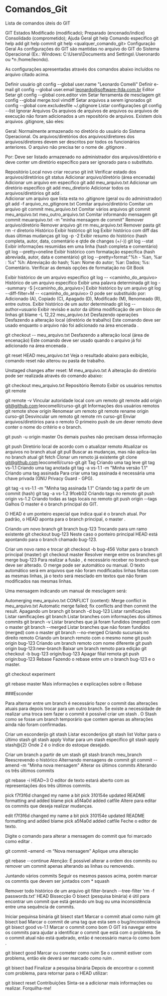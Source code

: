 # Comandos_Git
Lista de comandos úteis do GIT

GIT
Estados
Modificado (modificado);
Preparado (encenado/índice)
Consolidado (comprometido);
Ajuda
Geral
git help
Comando específico
git help add
git help commit
git help <qualquer_comando_git>
Configuração
Geral
As configurações do GIT são mantidas no arquivo do GIT do Sistema Operacional (Ex.: Windows: C:\Users\Documents and Settings\ Useronardo ou *n /home/leondo).

As configurações apresentadas através dos comandos abaixo incluídos no arquivo citado acima.

Definir usuário
git config --global user.name "Leonardo Comelli"
Definir e-mail
git config --global user.email leonardo@software-ltda.com.br
Editor Setar
git config --global core.editor vim
Setar ferramenta de mesclagem
git config --global merge.tool vimdiff
Setar arquivos a serem ignorados
git config --global core.excludesfile ~/.gitignore
Listar configurações
git config --list
Ignorar Arquivos
Os arquivos de arquivos de arquivos ou arquivos de execução não foram adicionados a um repositório de arquivos. Existem dois arquivos .gitignore, são eles:

Geral: Normalmente armazenado no diretório do usuário do Sistema Operacional. Os arquivos/diretórios dos arquivos/diretores dos arquivos/diretores devem ser descritos por todos os funcionários anteriores. O arquivo não precisa ter o nome de .gitignore .

Por: Deve ser listado armazenado no administrador dos arquivos/diretório e deve conter um diretório específico para ser ignorado para o substituto.

Repositório Local
novo criar recurso
git init
Verificar estado dos arquivos/diretórios
git status
Adicionar arquivo/diretório (área encenada)
Adicionar um arquivo em específico
git add meu_arquivo.txt
Adicionar um diretório específico
git add meu_diretorio
Adicionar todos os arquivos/diretórios
git add .	
Adicionar um arquivo que lista esta no .gitignore (geral ou do administrador)
git add -f arquivo_no_gitignore.txt
Comitar arquivo/diretório
Comitar um arquivo
git commit meu_arquivo.txt
Comitar vários arquivos
git commit meu_arquivo.txt meu_outro_arquivo.txt
Comitar informando mensagem
git commit meuarquivo.txt -m "minha mensagem de commit"
Remover arquivo/diretório
Remover arquivo
git rm meu_arquivo.txt
Remover pasta
git rm -r diretorio
Histórico
Exibir histórico
git log
Exibir histórico com diff das duas últimas mudanças
git log -p -2
Exibir resumo do histórico (hash completa, autor, data, comentário e qtde de changes (+/-))
git log --stat
Exibir informações resumidas em uma linha (hash completa e comentário)
git log --pretty=oneline
Exibir histórico com formatação específica (hash abreviada, autor, data e comentário)
git log --pretty=format:"%h - %an, %ar : %s"
%h: Abreviação do hash;
%an: Nome do autor;
%ar: Dados;
%s: Comentário.
Verificar as demais opções de formatação no Git Book

Exibir histórico de um arquivo específico
git log -- <caminho_do_arquivo>
Histórico de um arquivo específico Exibir uma palavra determinada
git log --summary -S<palavra> [<caminho_do_arquivo>]
Exibir histórico by um arquivo
git log --diff-filter=M -- <caminho_do_arquivo>
O pode ser substituído por: Adicionado (A), Copiado (C), Apagado (D), Modificado (M), Renomeado (R), entre outros.
Exibir histórico de um autor determinado
git log --author=usuario
Exibir revisão e autor da última modificação de um bloco de linhas
git blame -L 12,22 meu_arquivo.txt 
Desfazendo operações
Desfazendo a alteração local (diretório de trabalho)
Este comando deve ser usado enquanto o arquivo não foi adicionado na área encenada .

git checkout -- meu_arquivo.txt
Desfazendo a alteração local (área de encenação)
Este comando deve ser usado quando o arquivo já foi adicionado na área encenada .

git reset HEAD meu_arquivo.txt
Veja o resultado abaixo para exibição, comando reset não alterou ou pasta de trabalho.

Unstaged changes after reset:
M	meu_arquivo.txt
A alteração do diretório pode ser realizada através do comando abaixo:

git checkout meu_arquivo.txt
Repositório Remoto
Exibir os usuários remotos
git remote

git remote -v
Vincular autoridade local com um remoto
git remote add origin git@github.com:leocomelli/curso-git.git
Informações dos usuários remotos
git remote show origin
Renomear um remoto
git remote rename origin curso-git
Desvincular um remoto
git remote rm curso-git
Enviar arquivos/diretórios para o remoto
O primeiro push de um dever remoto deve conter o nome do critério e o branch.

git push -u origin master
Os demais pushes não precisam dessa informação

git push
Diretório local de acordo com o atualizar remoto
Atualizar os arquivos no branch atual
git pull
Buscar as mudanças, mas não aplica-las no branch atual
git fetch
Clonar um remoto já existente
git clone git@github.com:leocomelli/curso-git.git
Tag
Criando uma tag leve
git tag vs-1.1
Criando uma tag anotada
git tag -a vs-1.1 -m "Minha versão 1.1"
Criando uma tag assinada
Para criar uma tag assinada é necessária uma chave privada (GNU Privacy Guard - GPG).

git tag -s vs-1.1 -m "Minha tag assinada 1.1"
Criando tag a partir de um commit (hash)
git tag -a vs-1.2 9fceb02
Criando tags no remoto
git push origin vs-1.2
Criando todas as tags locais no remoto
git push origin --tags
Galhos
O master é o branch principal do GIT.

O HEAD é um ponteiro especial que indica qual é o branch atual. Por padrão, o HEAD aponta para o branch principal, o master .

Criando um novo branch
git branch bug-123
Trocando para um ramo existente
git checkout bug-123
Neste caso o ponteiro principal HEAD está apontando para o branch chamado bug-123.

Criar um novo ramo e trocar
git checkout -b bug-456
Voltar para o branch principal (master)
git checkout master
Resolver merge entre os branches
git merge bug-123
Para realizar a fusão , é necessário receber no branch que deve ser alterado. O merge pode ser automático ou manual. O texto automático será em arquivos que não foram modificados linhas feitas com as mesmas linhas, já o texto será mesclado em textos que não foram modificados nas mesmas linhas.

Uma mensagem indicando um manual de mesclagem será:

Automerging meu_arquivo.txt
CONFLICT (content): Merge conflict in meu_arquivo.txt
Automatic merge failed; fix conflicts and then commit the result.
Apagando um branch
git branch -d bug-123
Listar ramificações
Listar ramificações
git branch
Listar branches com informações dos últimos commits
git branch -v
Listar branches que já foram fundidos (merged) com o master
git branch --merged
Listar branches que não foram fundidos (merged) com o master
git branch --no-merged
Criando sucursais no direito remoto
Criando um branch remoto com o mesmo nome
git push origin bug-123
Criando um branch remoto com nome diferente
git push origin bug-123:new-branch
Baixar um branch remoto para edição
git checkout -b bug-123 origin/bug-123
Apagar filial remota
git push origin:bug-123
Rebase
Fazendo o rebase entre um o branch bug-123 e o master.

git checkout experiment

git rebase master
Mais informações e explicações sobre o Rebase

###Esconder

Para alternar entre um branch é necessário fazer o commit das alterações atuais para depois trocar para um outro branch. Se existe a necessidade de realizar uma troca sem fazer o commit é possível criar um stash . O Stash como se fosse um branch temporário que contem apenas as alterações ainda não foram confirmadas.

Criar um esconderijo
git stash
Listar esconderijos
git stash list
Voltar para o último stash
git stash apply
Voltar para um stash específico
git stash apply stash@{2}
Onde 2 é o índice do estoque desejado.

Criar um branch a partir de um stash
git stash branch meu_branch
Reescrevendo o histórico
Alternando mensagens de commit
git commit --amend -m "Minha nova mensagem"
Alterar os últimos commits
Alterando os três últimos commits

git rebase -i HEAD~3
O editor de texto estará aberto com as representações dos três últimos commits.

pick f7f3f6d changed my name a bit
pick 310154e updated README formatting and added blame
pick a5f4a0d added catfile
Altere para editar os commits que deseja realizar mudanças.

edit f7f3f6d changed my name a bit
pick 310154e updated README formatting and added blame
pick a5f4a0d added catfile
Feche o editor de texto.

Digite o comando para alterar a mensagem do commit que foi marcado como editar .

git commit –amend -m “Nova mensagem”
Aplique uma alteração

git rebase --continue
Atenção: É possível alterar a ordem dos commits ou remover um commit apenas alterando as linhas ou removendo.

Juntando vários commits
Seguir os mesmos passos acima, porém marcar os commtis que devem ser juntados com * squash

Remover todo histórico de um arquivo
git filter-branch --tree-filter 'rm -f passwords.txt' HEAD
Bissecção
O bisect (pesquisa binária) é útil para encontrar um commit que está gerando um bug ou uma inconsistência entre uma sequência de commits.

Iniciar pequinsa binária
git bisect start
Marcar o commit atual como ruim
git bisect bad
Marcar o commit de uma tag que esta sem o bug/inconsistência
git bisect good vs-1.1
Marcar o commit como bom
O GIT irá navegar entre os commits para ajudar a identificar o commit que está com o problema. Se o commit atual não está quebrado, então é necessário marca-lo como bom .

git bisect good
Marcar ou cometer como ruim
Se o commit estiver com problema, então ele deverá ser marcado como ruim .

git bisect bad
Finalizar a pesquisa binária
Depois de encontrar o commit com problema, para retornar para o HEAD utilizar:

git bisect reset
Contribuições
Sinta-se a adicionar mais informações ou realizar. Forquilha-me!
